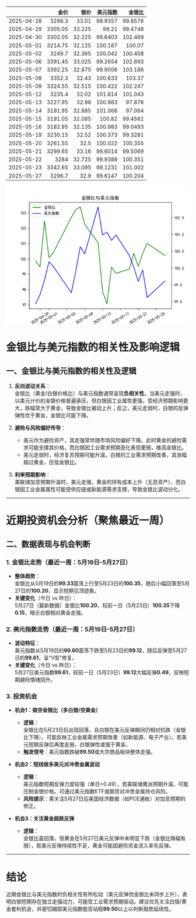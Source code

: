 |            |    金价 |   银价 |   美元指数 |   金银比 |
|:-----------|--------:|-------:|-----------:|---------:|
| 2025-04-28 | 3296.3  | 33.01  |    98.9357 |  99.8576 |
| 2025-04-29 | 3305.05 | 33.225 |    99.21   |  99.4748 |
| 2025-04-30 | 3302.05 | 32.225 |    99.6403 | 102.469  |
| 2025-05-01 | 3214.75 | 32.125 |   100.187  | 100.07   |
| 2025-05-02 | 3249.7  | 32.365 |   100.042  | 100.408  |
| 2025-05-06 | 3391.45 | 33.025 |    99.2654 | 102.693  |
| 2025-05-07 | 3392.25 | 32.875 |    99.9006 | 103.186  |
| 2025-05-08 | 3352.3  | 32.43  |   100.633  | 103.37   |
| 2025-05-09 | 3324.55 | 32.515 |   100.422  | 102.247  |
| 2025-05-12 | 3235.4  | 32.02  |   101.814  | 101.043  |
| 2025-05-13 | 3227.95 | 32.98  |   100.983  |  97.876  |
| 2025-05-14 | 3191.95 | 32.885 |   101.066  |  97.064  |
| 2025-05-15 | 3191.05 | 32.085 |   100.82   |  99.4561 |
| 2025-05-16 | 3182.95 | 32.135 |   100.983  |  99.0493 |
| 2025-05-19 | 3230.15 | 32.52  |   100.373  |  99.3281 |
| 2025-05-20 | 3261.55 | 32.5   |   100.022  | 100.355  |
| 2025-05-21 | 3299.65 | 33.16  |    99.6014 |  99.5069 |
| 2025-05-22 | 3284    | 32.725 |    99.9388 | 100.351  |
| 2025-05-23 | 3342.65 | 33.095 |    99.1231 | 101.002  |
| 2025-05-27 | 3296.7  | 32.9   |    99.6147 | 100.204  |

![图](gold_silver_usdx.png)



# 金银比与美元指数的相关性及影响逻辑

## 一、金银比与美元指数的相关性及逻辑
1. **反向波动关系**：  
   金银比（黄金/白银价格比）与美元指数通常呈现**负相关性**。当美元走强时，以美元计价的金银价格普遍承压，但白银因工业属性更强，受经济预期影响更大，跌幅常大于黄金，导致金银比被动上升；反之，美元走弱时，白银的反弹弹性优于黄金，金银比可能下降。

2. **避险与风险偏好传导**：  
   - 美元作为避险资产，其走强常伴随市场风险偏好下降。此时黄金的避险需求可能支撑其价格，而白银因工业需求预期恶化表现更弱，推高金银比。  
   - 美元走弱时，经济复苏预期可能升温，白银的工业需求预期改善，其涨幅超过黄金，压低金银比。

3. **利率预期影响**：  
   美联储加息预期升温时，美元走强，黄金的持有成本上升（无息资产），而白银因工业金属属性可能受供应链或新能源需求支撑，导致金银比波动分化。

---

# 近期投资机会分析（聚焦最近一周）

## 二、数据表现与机会判断
### 1. **金银比走势**（最近一周：5月19日-5月27日）
- **整体趋势**：  
  金银比从5月19日的**99.33**震荡上行至5月23日的**100.35**，随后小幅回落至5月27日的**100.20**，显示短期见顶迹象。
- **关键变化**（今日 vs 昨日）：  
  5月27日（最新数据）金银比**100.20**，较前一日（5月23日）**100.35**下降**0.15**，暗示白银相对黄金走强。

### 2. **美元指数走势**（最近一周：5月19日-5月27日）
- **波动特征**：  
  美元指数从5月19日的**99.60**震荡下跌至5月23日的**99.12**，随后反弹至5月27日的**99.61**，呈“V型”修复。
- **关键变化**（今日 vs 昨日）：  
  5月27日美元指数**99.61**，较前一日（5月23日）**99.12**大幅反弹**0.49**，反映短期避险情绪回升。

### 3. **投资机会**
- **机会1：做空金银比（多白银/空黄金）**  
  - **逻辑**：  
    金银比在5月23日后出现回落，且白银在美元反弹期间仍相对抗跌（金银比下降），可能反映工业金属需求预期改善（如新能源、电子产业）。若美元短期反弹后再度走弱，白银弹性或强于黄金。  
  - **触发信号**：美元指数跌破**99.50**或大宗商品板块整体走强。

- **机会2：短线做多美元对冲贵金属波动**  
  - **逻辑**：  
    美元指数短期反弹力度较强（单日+0.49），若美联储鹰派预期升温，可能压制金银价格。可通过美元指数ETF或期货对冲贵金属持仓风险。  
  - **风险提示**：需关注5月27日后美国经济数据（如PCE通胀）对加息预期的修正。

- **机会3：关注黄金超跌反弹**  
  - **逻辑**：  
    金银比虽回落，但黄金在5月27日美元反弹中未明显下跌（金银比降幅有限），若美元反弹持续性不足，黄金可能因避险资金流入率先反弹。

---

# 结论
近期金银比与美元指数的负相关性有所松动（美元反弹但金银比未同步上升），表明白银短期存在独立走强动力，可能受工业需求预期驱动。建议优先关注白银/黄金套利机会，并密切跟踪美元指数能否站稳**99.50**以上以判断趋势延续性。